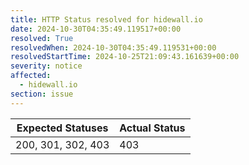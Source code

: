 ```yaml
---
title: HTTP Status resolved for hidewall.io
date: 2024-10-30T04:35:49.119517+00:00
resolved: True
resolvedWhen: 2024-10-30T04:35:49.119531+00:00
resolvedStartTime: 2024-10-25T21:09:43.161639+00:00
severity: notice
affected:
  - hidewall.io
section: issue
---
```


| Expected Statuses | Actual Status  |
|-------------------|----------------|
| 200, 301, 302, 403 | 403 |
